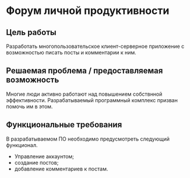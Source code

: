 # Форум личной продуктивности

## Цель работы

Разработать многопользовательское клиент-серверное приложение с возможностью писать посты и комментарии к ним.

## Решаемая проблема / предоставляемая возможность

Многие люди активно работают над повышением собствнной эффективности. Разрабатываемый программный комплекс призван помочь им в этом.

## Функциональные требования

В разрабатываемом ПО необходимо предусмотреть следующий функционал.

- Управление аккаунтом;
- создание постов;
- добавление комментариев к постам.

